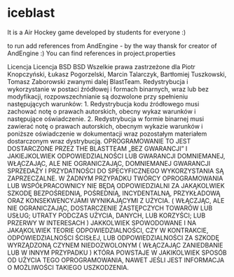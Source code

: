 iceblast
========

It is a Air Hockey game developed by students for everyone :)

to run add references from AndEngine - by the way thansk for creator of AndEngine :)
You can find references in project.properties

Licencja Licencja BSD BSD Wszelkie prawa zastrzeżone dla Piotr Knopczyński, Łukasz Pogorzelski, Marcin Talarczyk, Bartłomiej Tuszkowski, Tomasz Zaborowski zwanymi dalej BlastTeam. Redystrybucja i wykorzystanie w postaci źródłowej i formach binarnych, wraz lub bez modyfikacji, rozpowszechnianie są dozwolone przy spełnieniu następujących warunków: 1. Redystrybucja kodu źródłowego musi zachować notę o prawach autorskich, obecny wykaz warunków i następujące oświadczenie. 2. Redystrybucja w formie binarnej musi zawierać notę o prawach autorskich, obecnym wykazie warunków i poniższe oświadczenie w dokumentacji wraz pozostałym materiałem dostarczonym wraz dystrybucją. OPROGRAMOWANIE TO JEST DOSTARCZONE PRZEZ THE BLASTTEAM „BEZ GWARANCJI” I JAKIEJKOLWIEK ODPOWIEDZIALNOŚCI LUB GWARANCJI DOMNIEMANEJ, WŁĄCZAJĄC, ALE NIE OGRANICZAJĄC, DOMNIEMANEJ GWARANCJI SPRZEDAŻY I PRZYDATNOŚCI DO SPECYFICZNEGO WYKORZYSTANIA SĄ ZAPRZECZALNE. W ŻADNYM PRZYPADKU TWÓRCY OPROGRAMOWANIA LUB WSPÓŁPRACOWNICY NIE BĘDĄ ODPOWIEDZIALNI ZA JAKĄKOLWIEK SZKODĘ BEZPOŚREDNIĄ, POŚREDNIĄ, INCYDENTALNĄ, PRZYKŁADOWĄ ORAZ KONSEKWENCYJAMI WYNIKAJĄCYMI Z UŻYCIA. ( WŁĄCZJĄC, ALE NIE OGRANICZAJĄC, DOSTARCZENIE ZASTĘPCZYCH TOWARÓW LUB USŁUG; UTRATY PODCZAS UŻYCIA, DANYCH, LUB KORZYŚCI; LUB PRZERWY W INTERESACH ) JAKKOLWIEK SPOWODOWANE I NA JAKĄKOLWIEK TEORIE ODPOWIEDZIALNOŚCI, CZY W KONTRAKCIE, ODPOWIEDZIALNOŚCI ŚCISŁEJ, LUB ODPOWIEDZIALNOŚCI ZA SZKODĘ WYRZĄDZONĄ CZYNEM NIEDOZWOLONYM ( WŁĄCZAJĄC ZANIEDBANIE LUB W INNYM PRZYPADKU ) KTÓRA POWSTAJE W JAKIKOLWIEK SPOSÓB OD UŻYCIA TEGO OPROGRAMOWANIA, NAWET JEŚLI JEST INFORMACJA O MOŻLIWOŚCI TAKIEGO USZKODZENIA.